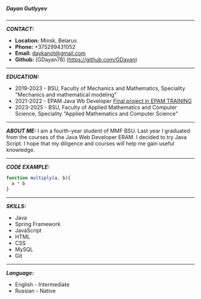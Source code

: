 
##### **Dayan Gutlyyev**

-------------------------

***CONTACT:***
* **Location:** Minsk, Belarus
* **Phone:** +375299431052
* **Email:** daykanot@gmail.com 
* **Github:** [GDayan78] (https://github.com/GDayan) 

--------------------------

***EDUCATION:***
* 2019-2023 - BSU, Faculty of Mechanics and Mathematics, Speciality "Mechanics and mathematical modeling"
* 2021-2022 - EPAM Java Wb Developer  [Final project in EPAM TRAINING](https://github.com/GDayan/fitnessCenterJwd) 
* 2023-2025 - BSU, Faculty of Applied Mathematics and Computer Science, Speciality "Applied Mathematics and Computer Science"

--------------------------

***ABOUT ME:***
I am a fourth-year student of MMF BSU. Last year I graduated from the courses of the Java Web Developer ERAM. I decided to try Java Script. I hope that my diligence and courses will help me gain useful knowledge.

--------------------------

***CODE EXAMPLE:***

```javascript
function multiply(a, b){
  a * b
}
```

--------------------------

***SKILLS:*** 
* Java
* Spring Framework
* JavaScript
* HTML
* CSS
* MySQL
* Git

--------------------------

***Language:***
* English - Intermediate
* Russian - Native
